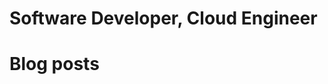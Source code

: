 # Software Developer, Cloud Engineer

# Blog posts
<!-- BLOG-POST-LIST:START -->
<!-- BLOG-POST-LIST:END -->
